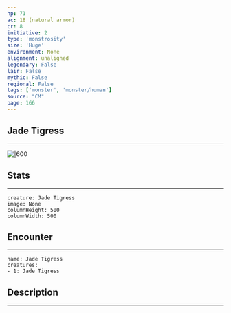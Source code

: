 ```yaml
---
hp: 71
ac: 18 (natural armor)
cr: 8
initiative: 2
type: 'monstrosity'    
size: 'Huge'
environment: None
alignment: unaligned
legendary: False
lair: False
mythic: False
regional: False
tags: ['monster', 'monster/human']
source: "CM"
page: 166
---
```


## Jade Tigress
---

![|600](D:/Program%20Files/5e.tools/img/bestiary/CM/Jade%20Tigress.jpg)

## Stats
---

```statblock
creature: Jade Tigress
image: None
columnHeight: 500
columnWidth: 500
```

## Encounter
---

```encounter-table
name: Jade Tigress
creatures:
- 1: Jade Tigress
```

## Description
---




